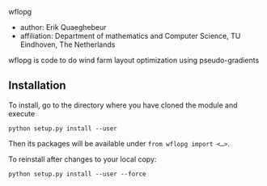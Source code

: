 wflopg

* author: Erik Quaeghebeur
* affiliation: Department of mathematics and Computer Science, TU Eindhoven,
  The Netherlands

wflopg is code to do wind farm layout optimization using pseudo-gradients

## Installation

To install, go to the directory where you have cloned the module and execute

    python setup.py install --user

Then its packages will be available under `from wflopg import <…>`.

To reinstall after changes to your local copy:

    python setup.py install --user --force
